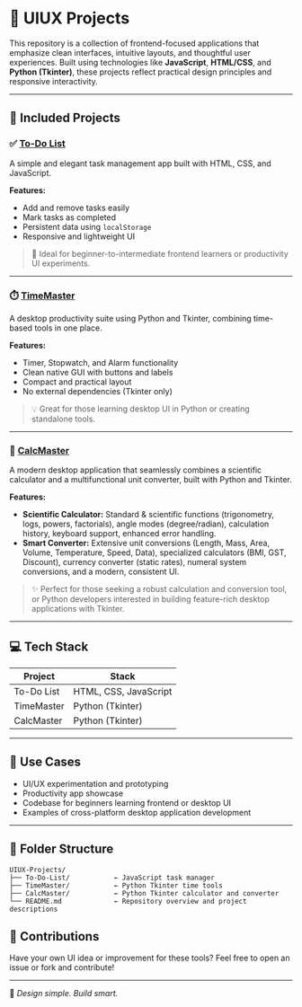 # 🎨 UIUX Projects

This repository is a collection of frontend-focused applications that emphasize clean interfaces, intuitive layouts, and thoughtful user experiences. Built using technologies like **JavaScript**, **HTML/CSS**, and **Python (Tkinter)**, these projects reflect practical design principles and responsive interactivity.

-----

## 📂 Included Projects

### ✅ [To-Do List](https://github.com/VipranshOjha/UIUX-Projects/tree/main/To-Do-List)

A simple and elegant task management app built with HTML, CSS, and JavaScript.

**Features:**

  - Add and remove tasks easily
  - Mark tasks as completed
  - Persistent data using `localStorage`
  - Responsive and lightweight UI

> 🔧 Ideal for beginner-to-intermediate frontend learners or productivity UI experiments.

-----

### ⏱️ [TimeMaster](https://github.com/VipranshOjha/UIUX-Projects/tree/main/TimeMaster)

A desktop productivity suite using Python and Tkinter, combining time-based tools in one place.

**Features:**

  - Timer, Stopwatch, and Alarm functionality
  - Clean native GUI with buttons and labels
  - Compact and practical layout
  - No external dependencies (Tkinter only)

> 💡 Great for those learning desktop UI in Python or creating standalone tools.

-----

### 🧮 [CalcMaster](https://github.com/VipranshOjha/UIUX-Projects/tree/main/CalcMaster)

A modern desktop application that seamlessly combines a scientific calculator and a multifunctional unit converter, built with Python and Tkinter.

**Features:**

  - **Scientific Calculator:** Standard & scientific functions (trigonometry, logs, powers, factorials), angle modes (degree/radian), calculation history, keyboard support, enhanced error handling.
  - **Smart Converter:** Extensive unit conversions (Length, Mass, Area, Volume, Temperature, Speed, Data), specialized calculators (BMI, GST, Discount), currency converter (static rates), numeral system conversions, and a modern, consistent UI.

> ✨ Perfect for those seeking a robust calculation and conversion tool, or Python developers interested in building feature-rich desktop applications with Tkinter.

-----

## 💻 Tech Stack

| Project       | Stack                  |
|---------------|------------------------|
| To-Do List    | HTML, CSS, JavaScript  |
| TimeMaster    | Python (Tkinter)       |
| CalcMaster    | Python (Tkinter)       |

-----

## 📌 Use Cases

  - UI/UX experimentation and prototyping
  - Productivity app showcase
  - Codebase for beginners learning frontend or desktop UI
  - Examples of cross-platform desktop application development

-----

## 📁 Folder Structure

```
UIUX-Projects/
├── To-Do-List/           ← JavaScript task manager
├── TimeMaster/           ← Python Tkinter time tools
├── CalcMaster/           ← Python Tkinter calculator and converter
└── README.md             ← Repository overview and project descriptions

```

## 🤝 Contributions

Have your own UI idea or improvement for these tools?
Feel free to open an issue or fork and contribute\!

-----

🎯 *Design simple. Build smart.*

